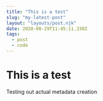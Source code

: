 ```yaml
---
title: "This is a test"
slug: "my-latest-post"
layout: "layouts/post.njk"
date: 2020-08-29T11:45:11.330Z
tags:
  - post
  - code
---
```


# This is a test

Testing out actual metadata creation